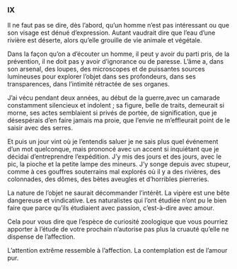 ### IX

Il ne faut pas se dire, dès l’abord, qu’un homme n’est pas intéressant ou que son visage est dénué d’expression. Autant vaudrait dire que l’eau d’une rivière est déserte, alors qu’elle grouille de vie animale et végétale.

Dans la façon qu’on a d’écouter un homme, il peut y avoir du parti pris, de la prévention, il ne doit pas y avoir d’ignorance ou de paresse. L’âme a, dans son arsenal, des loupes, des microscopes et de puissantes sources lumineuses pour explorer l’objet dans ses profondeurs, dans ses transparences, dans l’intimité rétractée de ses organes.

J’ai vécu pendant deux années, au début de la guerre,avec un camarade constamment silencieux et indolent ; sa figure, belle de traits, demeurait si morne, ses actes semblaient si privés de portée, de signification, que je désespérais d’en faire jamais ma proie, que l’envie ne m’effleurait point de le saisir avec des serres.

Et puis un jour vint où je l’entendis saluer je ne sais plus quel événement d’un mot quelconque, mais prononcé avec un accent si inquiétant que je décidai d’entreprendre l’expédition. J’y mis des jours et des jours, avec le pic, la pioche et la petite lampe des mineurs. J’y songe depuis avec stupeur, comme à ces gouffres souterrains mal explorés où il y a des rivières, des colonnades, des dômes, des bètes aveugles et d’horribles pierreries.

La nature de l’objet ne saurait décommander l’intérêt. La vipère est une bête dangereuse et vindicative. Les naturalistes qui l’ont étudiée n’ont pu le bien faire que parce qu’ils étudiaient avec passion, c’est-à-dire avec amour.

Cela pour vous dire que l’espèce de curiosité zoologique que vous pourriez apporter à l’étude de votre prochain n’autorise pas plus la cruauté qu’elle ne dispense de l’affection.

L’attention extrême ressemble à l’affection. La contemplation est de l’amour pur.
